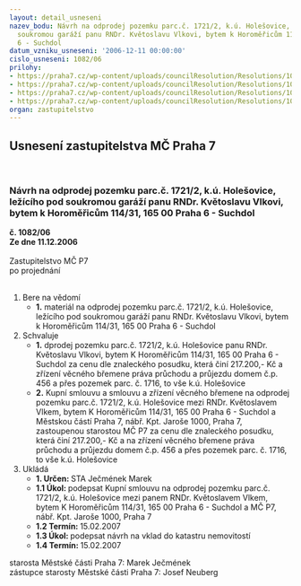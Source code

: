 ```yaml
---
layout: detail_usneseni
nazev_bodu: Návrh na odprodej pozemku parc.č. 1721/2, k.ú. Holešovice, ležícího pod
  soukromou garáží panu RNDr. Květoslavu Vlkovi, bytem k Horoměřicům 114/31, 165 00  Praha
  6 - Suchdol
datum_vzniku_usneseni: '2006-12-11 00:00:00'
cislo_usneseni: 1082/06
prilohy:
- https://praha7.cz/wp-content/uploads/councilResolution/Resolutions/10387/11-usnesen%c3%ad_0479.doc
- https://praha7.cz/wp-content/uploads/councilResolution/Resolutions/10387/11-skmbt_60006112913180.tif
- https://praha7.cz/wp-content/uploads/councilResolution/Resolutions/10387/11-usnesen%c3%ad_2025.doc
- https://praha7.cz/wp-content/uploads/councilResolution/Resolutions/10387/11-n%c3%a1vrh_na_vklad_-_vlk.doc
organ: zastupitelstvo
---
```

<div id="ucUsn_pList" class="usn">
	<span><h2>Usnesení zastupitelstva MČ Praha 7 </h2>
<br></span><div class="standBody">
<span><h3>Návrh na odprodej pozemku parc.č. 1721/2, k.ú. Holešovice, ležícího pod soukromou garáží panu RNDr. Květoslavu Vlkovi, bytem k Horoměřicům 114/31, 165 00  Praha 6 - Suchdol</h3></span><div class="center">
		<strong>č. 1082/06</strong><br>
	</div>
<div class="center">
		<strong>Ze dne 11.12.2006</strong><br><br>
	</div>Zastupitelstvo MČ P7<br> po projednání<br><br><ol>
<li>Bere na vědomí<ul><li>
<strong>1.</strong> materiál na odprodej pozemku parc.č. 1721/2, k.ú. Holešovice, ležícího pod soukromou garáží panu RNDr. Květoslavu Vlkovi, bytem k Horoměřicům 114/31, 165 00  Praha 6 - Suchdol</li></ul>
</li>
<li>Schvaluje<ul>
<li>
<strong>1.</strong> dprodej pozemku parc.č. 1721/2, k.ú. Holešovice panu RNDr. Květoslavu Vlkovi, bytem K Horoměřicům 114/31, 165 00  Praha 6 - Suchdol za cenu dle znaleckého posudku, která činí 217.200,- Kč a zřízení věcného břemene práva průchodu a průjezdu domem č.p. 456 a přes pozemek parc. č. 1716, to vše k.ú. Holešovice   </li>
<li>
<strong>2.</strong> Kupní smlouvu a smlouvu a zřízení věcného břemene na odprodej pozemku parc.č. 1721/2, k.ú. Holešovice mezi RNDr. Květoslavem Vlkem, bytem K Horoměřicům 114/31, 165 00  Praha 6 - Suchdol a Městskou částí Praha 7, nábř. Kpt. Jaroše 1000, Praha 7, zastoupenou starostou MČ P7 za cenu dle znaleckého posudku, která činí 217.200,- Kč a na zřízení věcného břemene práva průchodu a průjezdu domem č.p. 456 a přes pozemek parc. č. 1716, to vše k.ú. Holešovice    </li>
</ul>
</li>
<li>Ukládá<ul>
<li>
<strong>1. Určen: </strong>STA Ječmének Marek</li>
<li>
<strong>1.1 Úkol: </strong>podepsat Kupní smlouvu na  odprodej pozemku parc.č. 1721/2, k.ú. Holešovice mezi panem RNDr. Květoslavem Vlkem, bytem K Horoměřicům 114/31, 165 00  Praha 6 - Suchdol a MČ P7, nábř. Kpt. Jaroše 1000, Praha 7</li>
<li>
<strong>1.2 Termín: </strong>15.02.2007</li>
<li>
<strong>1.3 Úkol: </strong>podepsat návrh na vklad do katastru nemovitostí</li>
<li>
<strong>1.4 Termín: </strong>15.02.2007</li>
</ul>
</li>
</ol>starosta Městské části Praha 7: Marek Ječmének<br>zástupce starosty Městské části Praha 7: Josef Neuberg
</div>
</div>